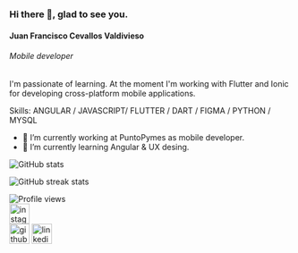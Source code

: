 ### Hi there 👋,  glad to see you.
#### Juan Francisco Cevallos Valdivieso
###### Mobile developer
I'm passionate of learning. At the moment I'm working with Flutter and Ionic for developing cross-platform mobile applications.

Skills: ANGULAR / JAVASCRIPT/ FLUTTER / DART / FIGMA / PYTHON / MYSQL

- 🔭 I’m currently working at PuntoPymes as mobile developer. 
- 🌱 I’m currently learning Angular & UX desing. 



![GitHub stats](https://github-readme-stats.vercel.app/api?username=JuanFCVAL&show_icons=true&count_private=true)  

![GitHub streak stats](https://github-readme-streak-stats.herokuapp.com/?user=JuanFCVAL)  

![Profile views](https://gpvc.arturio.dev/JuanFCVAL)  
[<img src='https://cdn.jsdelivr.net/npm/simple-icons@3.0.1/icons/instagram.svg' alt='instagram' height='36'>](https://www.instagram.com/juanfceval/)  
[<img src='https://cdn.jsdelivr.net/npm/simple-icons@3.0.1/icons/github.svg' alt='github' height='36'>](https://github.com/JuanFCVAL) 
[<img src='https://cdn.jsdelivr.net/npm/simple-icons@3.0.1/icons/linkedin.svg' alt='linkedin' height='36'>](https://www.linkedin.com/in/juanfcval/)  



